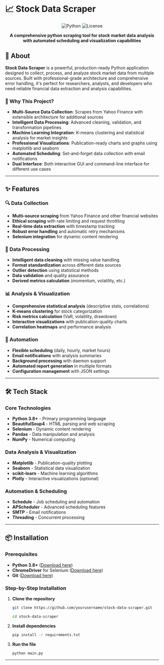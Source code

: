 # 📈 Stock Data Scraper

<div align="center">

![Python](https://img.shields.io/badge/Python-3.8%2B-blue?style=for-the-badge&logo=python&logoColor=white)
![License](https://img.shields.io/badge/License-MIT-green?style=for-the-badge)

<p align="center">
  <b>A comprehensive python scraping tool for stock market data analysis with automated scheduling and visualization capabilities</b>
</p>

</div>

## 🎯 About

**Stock Data Scraper** is a powerful, production-ready Python application designed to collect, process, and analyze stock market data from multiple sources. Built with professional-grade architecture and comprehensive error handling, it's perfect for researchers, analysts, and developers who need reliable financial data extraction and analysis capabilities.

### 🌟 Why This Project?

- **Multi-Source Data Collection**: Scrapes from Yahoo Finance with extensible architecture for additional sources
- **Intelligent Data Processing**: Advanced cleaning, validation, and transformation pipelines
- **Machine Learning Integration**: K-means clustering and statistical analysis for market insights
- **Professional Visualizations**: Publication-ready charts and graphs using matplotlib and seaborn
- **Automated Scheduling**: Set-and-forget data collection with email notifications
- **Dual Interface**: Both interactive GUI and command-line interface for different use cases

---

## ✨ Features

### 🔍 Data Collection
- **Multi-source scraping** from Yahoo Finance and other financial websites
- **Ethical scraping** with rate limiting and request throttling
- **Real-time data extraction** with timestamp tracking
- **Robust error handling** and automatic retry mechanisms
- **Selenium integration** for dynamic content rendering

### 🧹 Data Processing
- **Intelligent data cleaning** with missing value handling
- **Format standardization** across different data sources
- **Outlier detection** using statistical methods
- **Data validation** and quality assurance
- **Derived metrics calculation** (momentum, volatility, etc.)

### 📊 Analysis & Visualization
- **Comprehensive statistical analysis** (descriptive stats, correlations)
- **K-means clustering** for stock categorization
- **Risk metrics calculation** (VaR, volatility, drawdown)
- **Interactive visualizations** with publication-quality charts
- **Correlation heatmaps** and performance analysis

### 🔄 Automation
- **Flexible scheduling** (daily, hourly, market hours)
- **Email notifications** with analysis summaries
- **Background processing** with daemon support
- **Automated report generation** in multiple formats
- **Configuration management** with JSON settings

---

## 🛠️ Tech Stack

### Core Technologies
- **Python 3.8+** - Primary programming language
- **BeautifulSoup4** - HTML parsing and web scraping
- **Selenium** - Dynamic content rendering
- **Pandas** - Data manipulation and analysis
- **NumPy** - Numerical computing

### Data Analysis & Visualization
- **Matplotlib** - Publication-quality plotting
- **Seaborn** - Statistical data visualization
- **scikit-learn** - Machine learning algorithms
- **Plotly** - Interactive visualizations (optional)

### Automation & Scheduling
- **Schedule** - Job scheduling and automation
- **APScheduler** - Advanced scheduling features
- **SMTP** - Email notifications
- **Threading** - Concurrent processing

---

## 📦 Installation

### Prerequisites
- **Python 3.8+** ([Download here](https://www.python.org/downloads/))
- **ChromeDriver** for Selenium ([Download here](https://chromedriver.chromium.org/))
- **Git** ([Download here](https://git-scm.com/downloads))

### Step-by-Step Installation

1. **Clone the repository**
   ```bash
   git clone https://github.com/yourusername/stock-data-scraper.git
   ```
   ```bash
   cd stock-data-scraper
   ```
2. **Install dependencies**
   ```bash
   pip install -r requirements.txt
   ```
3. **Run the file**
   ```bash
   python main.py
   ```
---
